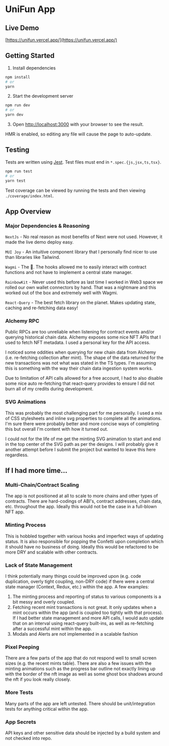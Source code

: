 # UniFun App

## Live Demo
[https://unifun.vercel.app/](https://unifun.vercel.app/)

## Getting Started

1. Install dependencies
```bash
npm install
# or
yarn
```

2. Start the development server

```bash
npm run dev
# or
yarn dev
```
3. Open [http://localhost:3000](http://localhost:3000) with your browser to see the result.

HMR is enabled, so editing any file will cause the page to auto-update.


## Testing
Tests are written using [Jest](https://jestjs.io/). Test files must end in `*.spec.{js,jsx,ts,tsx}`.

```bash
npm run test
# or
yarn test
```

Test coverage can be viewed by running the tests and then viewing `./coverage/index.html`.

## App Overview
### Major Dependencies & Reasoning
`NextJs` - No real reason as most benefits of Next were not used.  However, it made the live demo deploy easy.

`MUI Joy` - An intuitive component library that I personally find nicer to use than libraries like Tailwind.

`Wagmi` - The 🐐. The hooks allowed me to easily interact with contract functions and not have to implement a central state manager.

`RainbowKit` - Never used this before as last time I worked in Web3 space we rolled our own wallet connectors by hand. 
That was a nightmare and this worked out of the box and extremely well with Wagmi.

`React-Query` - The best fetch library on the planet.  Makes updating state, caching and re-fetching data easy!

### Alchemy RPC
Public RPCs are too unreliable when listening for contract events and/or querying historical chain data.
Alchemy exposes some nice NFT APIs that I used to fetch NFT metadata. I used a personal key for the API access.

I noticed some oddities when querying for new chain data from Alchemy (i.e. re-fetching collection after mint).
The shape of the data returned for the new transactions was not what was stated in the TS types. I'm assuming this is 
something with the way their chain data ingestion system works.

Due to limitation of API calls allowed for a free account, I had to also disable some nice auto re-fetching that react-query 
provides to ensure I did not burn all of my credits during development.

### SVG Animations
This was probably the most challenging part for me personally. I used a mix of CSS stylesheets and inline svg properties
to complete all the animations.  I'm sure there were probably better and more concise ways of completing this but overall 
I'm content with how it turned out.

I could not for the life of me get the minting SVG animation to start and end in the top center of the SVG path as per 
the designs. I will probably give it another attempt before I submit the project but wanted to leave this here regardless.

## If I had more time...
### Multi-Chain/Contract Scaling
The app is not positioned at all to scale to more chains and other types of contracts.  There are hard-codings of ABI's, 
contract addresses, chain data, etc. throughout the app.  Ideally this would not be the case in a full-blown NFT app.

### Minting Process
This is hobbled together with various hooks and imperfect ways of updating status. It is also responsible for popping 
the Confetti upon completion which it should have no business of doing.  Ideally this would be refactored to be more DRY 
and scalable with other contracts.

### Lack of State Management
I think potentially many things could be improved upon (e.g. code duplication, overly tight coupling, non-DRY code) if 
there were a central state manager (Context, Redux, etc.) within the app. A few examples:
1. The minting process and reporting of status to various components is a bit messy and overly coupled. 
2. Fetching recent mint transactions is not great. It only updates when a mint occurs within the app (and is coupled too 
tightly with that process).  If I had better state management and more API calls, I would auto update that on an interval
using react-query built-ins, as well as re-fetching after a successful mint within the app.
3. Modals and Alerts are not implemented in a scalable fashion

### Pixel Peeping
There are a few parts of the app that do not respond well to small screen sizes (e.g. the recent mints table).
There are also a few issues with the minting animations such as the progress bar outline not exactly lining up with the 
border of the nft image as well as some ghost box shadows around the nft if you look really closely.

### More Tests
Many parts of the app are left untested.  There should be unit/integration tests for anything critical within the app.

### App Secrets
API keys and other sensitive data should be injected by a build system and not checked into repo.